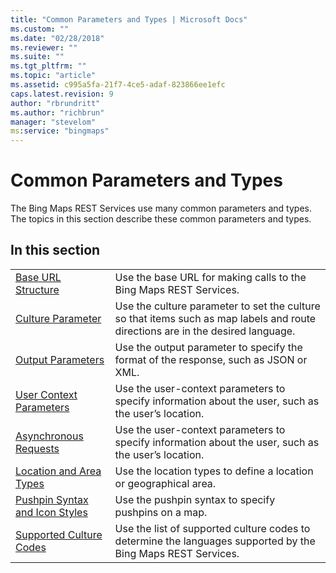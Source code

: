 ```yaml
---
title: "Common Parameters and Types | Microsoft Docs"
ms.custom: ""
ms.date: "02/28/2018"
ms.reviewer: ""
ms.suite: ""
ms.tgt_pltfrm: ""
ms.topic: "article"
ms.assetid: c995a5fa-21f7-4ce5-adaf-823866ee1efc
caps.latest.revision: 9
author: "rbrundritt"
ms.author: "richbrun"
manager: "stevelom"
ms:service: "bingmaps"
---
```

# Common Parameters and Types
The Bing Maps REST Services use many common parameters and types. The topics in this section describe these common parameters and types.  
  
## In this section  
  
|||  
|-|-|  
|[Base URL Structure](../rest-services/bing-maps-rest-url-structure.md)|Use the base URL for making calls to the Bing Maps REST Services.|  
|[Culture Parameter](../rest-services/culture-parameter.md)|Use the culture parameter to set the culture so that items such as map labels and route directions are in the desired language.|  
|[Output Parameters](../rest-services/output-parameters.md)|Use the output parameter to specify the format of the response, such as JSON or XML.|  
|[User Context Parameters](../rest-services/user-context-parameters.md)|Use the user-context parameters to specify information about the user, such as the user’s location.|  
|[Asynchronous Requests](../rest-services/asynchronous-requests.md)|Use the user-context parameters to specify information about the user, such as the user’s location.|  
|[Location and Area Types](../rest-services/location-and-area-types.md)|Use the location types to define a location or geographical area.|  
|[Pushpin Syntax and Icon Styles](../rest-services/pushpin-syntax-and-icon-styles.md)|Use the pushpin syntax to specify pushpins on a map.|  
|[Supported Culture Codes](../rest-services/supported-culture-codes.md)|Use the list of supported culture codes to determine the languages supported by the Bing Maps REST Services.|